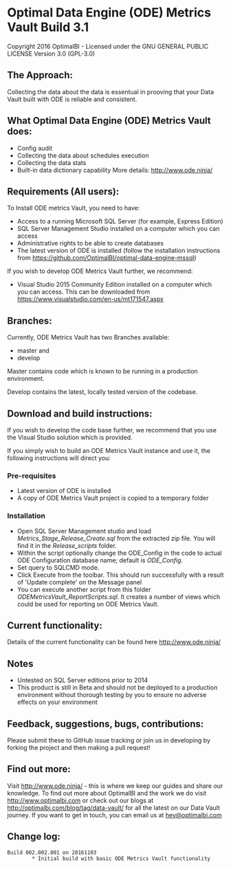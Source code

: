 ﻿# Optimal Data Engine (ODE) Metrics Vault Build 3.1 #
Copyright 2016 OptimalBI - Licensed under the GNU GENERAL PUBLIC LICENSE Version 3.0 (GPL-3.0)

## The Approach: ##
Collecting the data about the data is essentual in prooving that your Data Vault built with ODE is reliable and consistent. 

## What Optimal Data Engine (ODE) Metrics Vault does: ##
* Config audit
* Collecting the data about schedules execution
* Collecting the data stats
* Built-in data dictionary capability
More details: http://www.ode.ninja/ 

## Requirements (All users): ##
To Install ODE metrics Vault, you need to have:
* Access to a running Microsoft SQL Server (for example, Express Edition)
* SQL Server Management Studio installed on a computer which you can access
* Administrative rights to be able to create databases
* The latest version of ODE is installed (follow the installation instructions from https://github.com/OptimalBI/optimal-data-engine-mssql)

If you wish to develop ODE Metrics Vault further, we recommend:
* Visual Studio 2015 Community Edition installed on a computer which you can access. This can be downloaded from https://www.visualstudio.com/en-us/mt171547.aspx

## Branches: ##
Currently, ODE Metrics Vault has two Branches available:
* master and
* develop

Master contains code which is known to be running in a production environment.

Develop contains the latest, locally tested version of the codebase.

## Download and build instructions: ##
If you wish to develop the code base further, we recommend that you use the Visual Studio solution which is provided.

If you simply wish to build an ODE Metrics Vault instance and use it, the following instructions will direct you:

### Pre-requisites ###

* Latest version of ODE is installed
* A copy of ODE Metrics Vault project is copied to a temporary folder
 
### Installation ###

* Open SQL Server Management studio and load *Metrics_Stage_Release_Create.sql* from the extracted zip file. You will find it in the *Release_scripts* folder.
* Within the script optionally change the ODE_Config in the code to actual ODE Configuration database name; default is *ODE_Config*.
* Set query to SQLCMD mode.
* Click Execute from the toolbar. This should run successfully with a result of 'Update complete' on the Message panel 
* You can execute another script from this folder *ODEMetricsVault_ReportScripts.sql*. It creates a number of views which could be used for reporting on ODE Metrics Vault.

## Current functionality: ##
Details of the current functionality can be found here http://www.ode.ninja/

## Notes ##
* Untested on SQL Server editions prior to 2014
* This product is still in Beta and should not be deployed to a production environment without thorough testing by you to ensure no adverse effects on your environment

## Feedback, suggestions, bugs, contributions: ##
Please submit these to GitHub issue tracking or join us in developing by forking the project and then making a pull request!

## Find out more: ##
Visit http://www.ode.ninja/ - this is where we keep our guides and share our knowledge. To find out more about OptimalBI and the work we do visit http://www.optimalbi.com or check out our blogs at http://optimalbi.com/blog/tag/data-vault/ for all the latest on our Data Vault journey. If you want to get in touch, you can email us at hey@optimalbi.com

## Change log: ##
```
Build 002.002.001 on 20161103
        * Initial build with basic ODE Metrics Vault functionality

```
